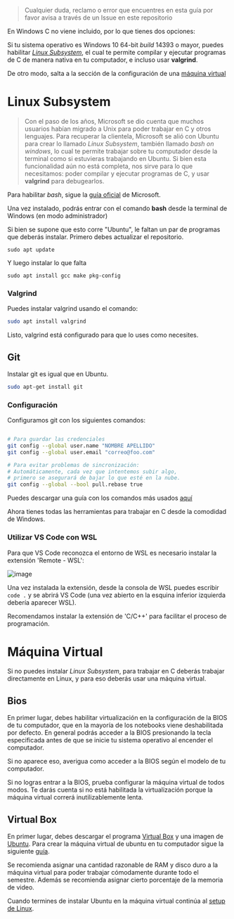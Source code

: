 > Cualquier duda, reclamo o error que encuentres en esta guía por favor avisa a través de un Issue en este repositorio

En Windows C no viene incluido, por lo que tienes dos opciones:

Si tu sistema operativo es Windows 10 64-bit _build_ 14393 o mayor, puedes habilitar [_Linux Subsystem_](#linux-subsystem), el cual te permite compilar y ejecutar programas de C de manera nativa en tu computador, e incluso usar **valgrind**.

De otro modo, salta a la sección de la configuración de una [máquina virtual](#m%C3%A1quina-virtual)

# Linux Subsystem

> Con el paso de los años, Microsoft se dio cuenta que muchos usuarios habían migrado a Unix para poder trabajar en C y otros lenguajes. Para recuperar la clientela, Microsoft se alió con Ubuntu para crear lo llamado _Linux Subsystem_, también llamado _bash on windows_, lo cual te permite trabajar sobre tu computador desde la terminal como si estuvieras trabajando en Ubuntu. Si bien esta funcionalidad aún no está completa, nos sirve para lo que necesitamos: poder compilar y ejecutar programas de C, y usar **valgrind** para debugearlos.

Para habilitar _bash_, sigue la [guía oficial](https://msdn.microsoft.com/en-us/commandline/wsl/install_guide) de Microsoft.

Una vez instalado, podrás entrar con el comando **bash** desde la terminal de Windows (en modo administrador)

Si bien se supone que esto corre "Ubuntu", le faltan un par de programas que deberás instalar. Primero debes actualizar el repositorio.

```
sudo apt update
```

Y luego instalar lo que falta

```
sudo apt install gcc make pkg-config
```

### Valgrind

Puedes instalar valgrind usando el comando:

```sh
sudo apt install valgrind
```

Listo, valgrind está configurado para que lo uses como necesites.

## Git

Instalar git es igual que en Ubuntu.

```sh
sudo apt-get install git
```

### Configuración

Configuramos git con los siguientes comandos:

```sh

# Para guardar las credenciales
git config --global user.name "NOMBRE APELLIDO"
git config --global user.email "correo@foo.com"

# Para evitar problemas de sincronización:
# Automáticamente, cada vez que intentemos subir algo,
# primero se asegurará de bajar lo que esté en la nube.
git config --global --bool pull.rebase true

```

Puedes descargar una guía con los comandos más usados [aquí](https://github.github.com/training-kit/downloads/github-git-cheat-sheet.pdf)

Ahora tienes todas las herramientas para trabajar en C desde la comodidad de Windows.

### Utilizar VS Code con WSL

Para que VS Code reconozca el entorno de WSL es necesario instalar la extensión 'Remote - WSL':

![image](https://user-images.githubusercontent.com/53873288/184186943-3b3b24d7-969e-4feb-bc0c-fe7452e1bf66.png)

Una vez instalada la extensión, desde la consola de WSL puedes escribir ```code .``` y se abrirá VS Code (una vez abierto en la esquina inferior izquierda debería aparecer WSL).

Recomendamos instalar la extensión de 'C/C++' para facilitar el proceso de programación.

# Máquina Virtual

Si no puedes instalar _Linux Subsystem_, para trabajar en C deberás trabajar directamente en Linux, y para eso deberás usar una máquina virtual.

## Bios

En primer lugar, debes habilitar virtualización en la configuración de la BIOS de tu computador, que en la mayoría de los notebooks viene deshabilitada por defecto. En general podrás acceder a la BIOS presionando la tecla especificada antes de que se inicie tu sistema operativo al encender el computador.

Si no aparece eso, averigua como acceder a la BIOS según el modelo de tu computador.

Si no logras entrar a la BIOS, prueba configurar la máquina virtual de todos modos. Te darás cuenta si no está habilitada la virtualización porque la máquina virtual correrá inutilizablemente lenta.

## Virtual Box

En primer lugar, debes descargar el programa [Virtual Box](https://www.virtualbox.org/) y una imagen de [Ubuntu](https://www.ubuntu.com/download/desktop).
Para crear la máquina virtual de ubuntu en tu computador sigue la siguiente [guía](http://es.wikihow.com/instalar-Ubuntu-en-VirtualBox).

Se recomienda asignar una cantidad razonable de RAM y disco duro a la máquina virtual para poder trabajar cómodamente durante todo el semestre. Además se recomienda asignar cierto porcentaje de la memoria de video.

Cuando termines de instalar Ubuntu en la máquina virtual continúa al [setup de Linux](1.2%20Setup%20en%20Linux.md).
